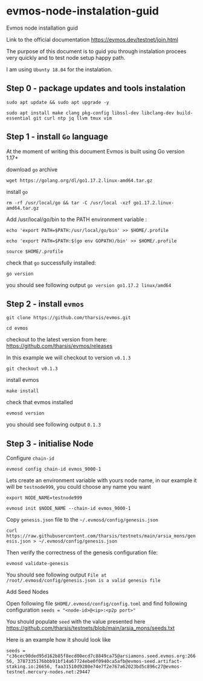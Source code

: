 # evmos-node-instalation-guid
Evmos node installation guid

Link to the official documentation https://evmos.dev/testnet/join.html

The purpose of this document is to guid you through instalation procees very quickly and to test node setup happy path.

I am using `Ubunty 18.04` for the instalation.

## Step 0 - package updates and tools instalation

`sudo apt update && sudo apt upgrade -y`

`sudo apt install make clang pkg-config libssl-dev libclang-dev build-essential git curl ntp jq llvm tmux vim`

## Step 1 - install `Go` language 

At the moment of writing this document Evmos is built using Go version 1.17+

download `go` archive  

`wget https://golang.org/dl/go1.17.2.linux-amd64.tar.gz`

install `go` 

`rm -rf /usr/local/go && tar -C /usr/local -xzf go1.17.2.linux-amd64.tar.gz`

Add /usr/local/go/bin to the PATH environment variable : 

`echo 'export PATH=$PATH:/usr/local/go/bin' >> $HOME/.profile`

`echo 'export PATH=$PATH:$(go env GOPATH)/bin' >> $HOME/.profile`

`source $HOME/.profile`

check that `go` successfully installed:

`go version`

you should see following output `go version go1.17.2 linux/amd64`

## Step 2 - install `evmos`

`git clone https://github.com/tharsis/evmos.git`

`cd evmos`

checkout to the latest version from here: https://github.com/tharsis/evmos/releases

In this example we will checkout to version `v0.1.3`

`git checkout v0.1.3`

install evmos

`make install`

check that evmos installed

`evmosd version`

you should see following output `0.1.3`


## Step 3 - initialise Node

Configure `chain-id`

`evmosd config chain-id evmos_9000-1`

Lets create an environment variable with yours node name, in our example it will be `testnode999`, you could choose any name you want

`export NODE_NAME=testnode999`

`evmosd init $NODE_NAME --chain-id evmos_9000-1`

Copy `genesis.json` file to the `~/.evmosd/config/genesis.json`

`curl https://raw.githubusercontent.com/tharsis/testnets/main/arsia_mons/genesis.json > ~/.evmosd/config/genesis.json`

Then verify the correctness of the genesis configuration file:

`evmosd validate-genesis`

You should see following output `File at /root/.evmosd/config/genesis.json is a valid genesis file`

Add Seed Nodes

Open following file `$HOME/.evmosd/config/config.toml` and find following configuration `seeds = "<node-id>@<ip>:<p2p port>"`

You should populate `seed` with the value presented here https://github.com/tharsis/testnets/blob/main/arsia_mons/seeds.txt

Here is an example how it should look like 

`seeds = "c36cec90ded95d162b85f8ecd00ecd7c8849ca75@arsiamons.seed.evmos.org:26656, 3787335176bbb91bf14a67724ebe0f0940ca5afb@evmos-seed.artifact-staking.io:26656, faa31510d9280e74e7f2e767a62023bd5c896c27@evmos-testnet.mercury-nodes.net:29447`









